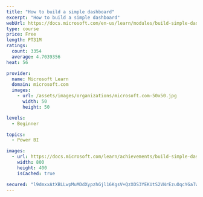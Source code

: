 ```yaml
---
title: "How to build a simple dashboard"
excerpt: "How to build a simple dashboard"
webUrl: https://docs.microsoft.com/en-us/learn/modules/build-simple-dashboard/
type: course
price: Free
length: PT31M
ratings:
  count: 3354
  average: 4.7039356
heat: 56

provider:
  name: Microsoft Learn
  domain: microsoft.com
  images:
    - url: /assets/images/organizations/microsoft.com-50x50.jpg
      width: 50
      height: 50

levels:
  - Beginner

topics:
  - Power BI

images:
  - url: https://docs.microsoft.com/learn/achievements/build-simple-dashboard-social.png
    width: 800
    height: 400
    isCached: true

secured: "l9dmxxAtXBLLwpMuMDdXypzhGjl16KgsV+QzXOS3YEKUtS2VNrEzuOqcYGaTwMDHHA/IzeGGgg+h3CDwkZ/5/hFWMc6NV57tfU1cK8LUoj9FXq7TRH5jPOMAdz+X9bTx70g0JTcX9UjhZWtK9gvkMbl53DO3Nu3a4aaqumIcoNqS829bNq4yWKkHzDdz5uP3ralIbCr0dpe6gwjb0ySxnTElfrbSLvKwdMjG/imX9mhRjwRlGxyBJfXT3qXZqQOntOxhdwmhhsYaLWsrpUK097qjejTSQ+jOyerH+0/fFlq9JXUOg4rlc8kxfwWFPb86ufw7VCxFC24Tr+TRib6a38Ax3cLwbMnwaKgRs2KgGQyNqtDlJ4Fq1DQVz8ZO4OUOEKGqttwH2oTRbjvwJMrZ8BnBGHsZvls4w69iMO5qkH4=;QgTHDO2fZpR0CGmIRYyM9Q=="
---
```


